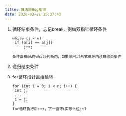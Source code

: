 ```yaml
---
title: 算法题Bug集锦
date: 2020-03-21 15:37:43
---
```


1. 循环结束条件，忘记break，例如双指针循环条件

   ```
   while (j < n) 
   	if (a[i] == a[j])
   		j++;
   
   条件直接&&在while判断内，如果采用if形式循环内注意结束条件
   ```

   

2. 递归结束条件

3. for循环指针直接跳转

   ```
   for (int i = 0; i < n; i++) {
   	int j;
   	...
   	i = j;
   }
   for循环执行后i++，下一循环i实际上位j+1
   ```

   

